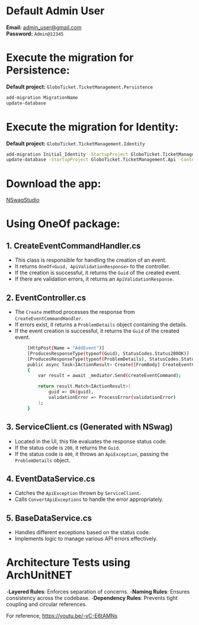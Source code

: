 # Default Admin User
**Email:** admin_user@gmail.com  
**Password:** `Admin@12345`

# Execute the migration for Persistence:

**Default project:** `GloboTicket.TicketManagement.Persistence`

```sh
add-migration MigrationName
update-database
```

# Execute the migration for Identity:

**Default project:** `GloboTicket.TicketManagement.Identity`

```sh
add-migration Initial_Identity -StartupProject GloboTicket.TicketManagement.Api -Context GloboTicketIdentityDbContext
update-database -StartupProject GloboTicket.TicketManagement.Api -Context GloboTicketIdentityDbContext
```

# Download the app:

[NSwagStudio](https://github.com/RicoSuter/NSwag/wiki/nswagstudio)

# Using OneOf package:

## 1. CreateEventCommandHandler.cs
- This class is responsible for handling the creation of an event.
- It returns `OneOf<Guid, ApiValidationResponse>` to the controller.
- If the creation is successful, it returns the `Guid` of the created event.
- If there are validation errors, it returns an `ApiValidationResponse`.

## 2. EventController.cs
- The `Create` method processes the response from `CreateEventCommandHandler`.
- If errors exist, it returns a `ProblemDetails` object containing the details.
- If the event creation is successful, it returns the `Guid` of the created event.

```sh
        [HttpPost(Name = "AddEvent")]
        [ProducesResponseType(typeof(Guid), StatusCodes.Status200OK)]
        [ProducesResponseType(typeof(ProblemDetails), StatusCodes.Status400BadRequest)]
        public async Task<IActionResult> Create([FromBody] CreateEventCommand createEventCommand)
        {
            var result = await _mediator.Send(createEventCommand);

            return result.Match<IActionResult>(
                guid => Ok(guid),
                validationError => ProcessError(validationError)
            );
        }
```

## 3. ServiceClient.cs (Generated with NSwag)
- Located in the UI, this file evaluates the response status code.
- If the status code is `200`, it returns the `Guid`.
- If the status code is `400`, it throws an `ApiException`, passing the `ProblemDetails` object.

## 4. EventDataService.cs
- Catches the `ApiException` thrown by `ServiceClient`.
- Calls `ConvertApiExceptions` to handle the error appropriately.

## 5. BaseDataService.cs
- Handles different exceptions based on the status code.
- Implements logic to manage various API errors effectively.

# Architecture Tests using ArchUnitNET

-**Layered Rules**: Enforces separation of concerns.
-**Naming Rules**: Ensures consistency across the codebase.
-**Dependency Rules**: Prevents tight coupling and circular references.

For reference, https://youtu.be/-vC-E6tAMNs
